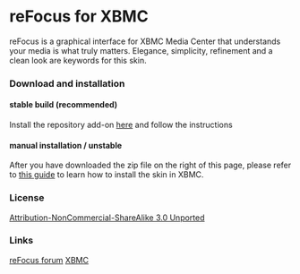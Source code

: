 reFocus for XBMC
============

reFocus is a graphical interface for XBMC Media Center that understands your media is what truly matters. Elegance, simplicity, refinement and a clean look are keywords for this skin.

### Download and installation

#### stable build (recommended)
Install the repository add-on [here](https://github.com/jeroenpardon/xbmc.repo.jeroen/releases
) and follow the instructions

#### manual installation / unstable
After you have downloaded the zip file on the right of this page, please refer to [this guide](http://wiki.xbmc.org/index.php?title=HOW-TO:Install_an_Add-on_from_a_zip_file) to learn how to install the skin in XBMC.

### License
[Attribution-NonCommercial-ShareAlike 3.0 Unported](http://creativecommons.org/licenses/by-nc-sa/3.0/)

### Links
[reFocus forum](http://forum.xbmc.org/forumdisplay.php?fid=72)
[XBMC](http://www.xbmc.org/)

